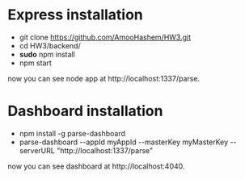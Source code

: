 # Express installation 
- git clone https://github.com/AmooHashem/HW3.git
- cd HW3/backend/
- **sudo** npm install
- npm start

now you can see node app at http://localhost:1337/parse.
# Dashboard installation
- npm install -g parse-dashboard
- parse-dashboard --appId myAppId --masterKey myMasterKey --serverURL "http://localhost:1337/parse"

now you can see dashboard at http://localhost:4040.
